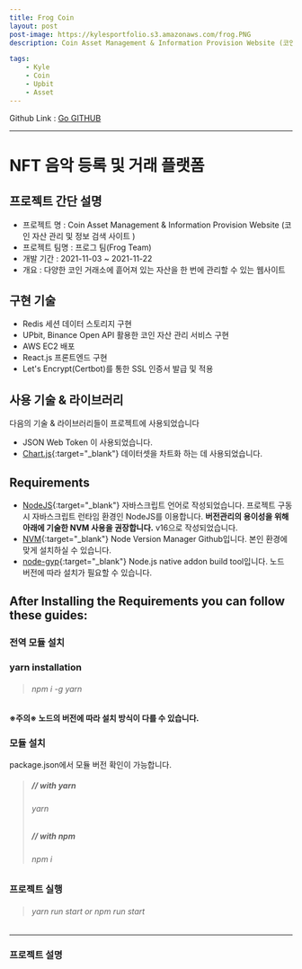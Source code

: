```yaml
---
title: Frog Coin
layout: post
post-image: https://kylesportfolio.s3.amazonaws.com/frog.PNG
description: Coin Asset Management & Information Provision Website (코인 자산 관리 및 정보 검색 사이트 )

tags:
    - Kyle
    - Coin
    - Upbit
    - Asset
---
```


Github Link : <a href="https://github.com/imysh578/FrogTeam">Go GITHUB</a>

---

# NFT 음악 등록 및 거래 플랫폼

## 프로젝트 간단 설명

-   프로젝트 명 : Coin Asset Management & Information Provision Website (코인 자산 관리 및 정보 검색 사이트 )
-   프로젝트 팀명 : 프로그 팀(Frog Team)
-   개발 기간 : 2021-11-03 ~ 2021-11-22
-   개요 : 다양한 코인 거래소에 흩어져 있는 자산을 한 번에 관리할 수 있는 웹사이트

## 구현 기술

-   Redis 세션 데이터 스토리지 구현
-   UPbit, Binance Open API 활용한 코인 자산 관리 서비스 구현
-   AWS EC2 배포
-   React.js 프론트엔드 구현
-   Let's Encrypt(Certbot)를 통한 SSL 인증서 발급 및 적용

## 사용 기술 & 라이브러리

다음의 기술 & 라이브러리들이 프로젝트에 사용되었습니다<br>

-   JSON Web Token 이 사용되었습니다.
-   [Chart.js](https://www.chartjs.org/){:target="\_blank"} 데이터셋을 차트화 하는 데 사용되었습니다.

## Requirements

-   [NodeJS](https://nodejs.org/ko/){:target="\_blank"} 자바스크립트 언어로 작성되었습니다. 프로젝트 구동 시 자바스크립트 런타임 환경인 NodeJS를 이용합니다. **버전관리의 용이성을 위해 아래에 기술한 NVM 사용을 권장합니다.** v16으로 작성되었습니다.
-   [NVM](https://github.com/nvm-sh/nvm){:target="\_blank"} Node Version Manager Github입니다. 본인 환경에 맞게 설치하실 수 있습니다.
-   [node-gyp](https://github.com/nodejs/node-gyp){:target="\_blank"} Node.js native addon build tool입니다. 노드 버전에 따라 설치가 필요할 수 있습니다.

## After Installing the Requirements you can follow these guides:

### 전역 모듈 설치

### yarn installation

> ###### npm i -g yarn

**※주의※ 노드의 버전에 따라 설치 방식이 다를 수 있습니다.**

### 모듈 설치

package.json에서 모듈 버전 확인이 가능합니다.<br>

> ##### // with yarn
>
> ###### yarn
>
> ##### // with npm
>
> ###### npm i

### 프로젝트 실행

> ###### yarn run start or npm run start

---

### 프로젝트 설명
